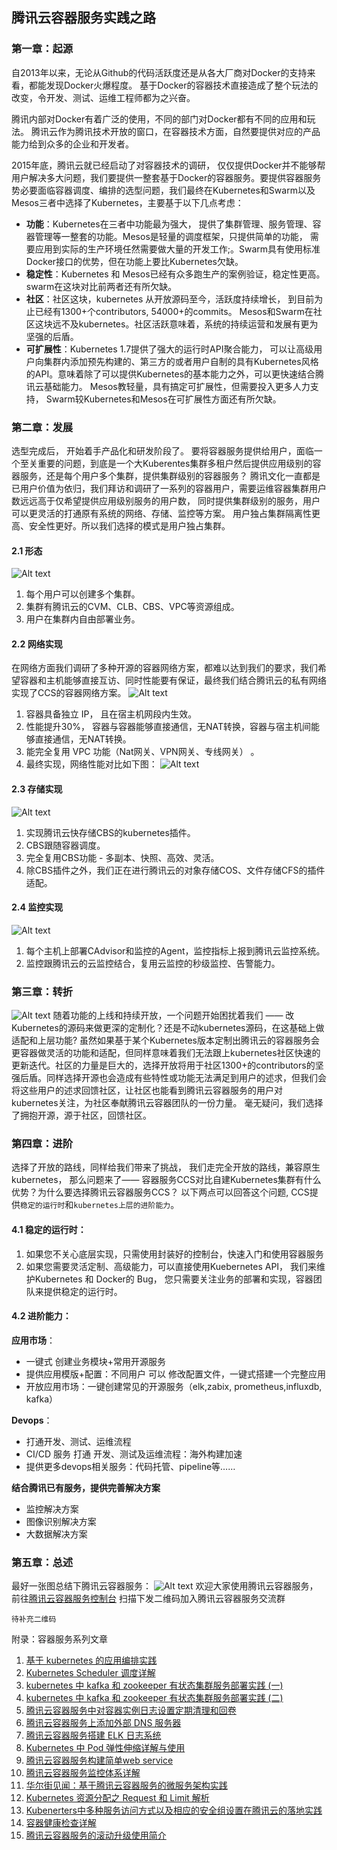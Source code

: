 ## 腾讯云容器服务实践之路
### 第一章：起源
自2013年以来，无论从Github的代码活跃度还是从各大厂商对Docker的支持来看，都能发现Docker火爆程度。 基于Docker的容器技术直接造成了整个玩法的改变，令开发、测试、运维工程师都为之兴奋。

腾讯内部对Docker有着广泛的使用，不同的部门对Docker都有不同的应用和玩法。 腾讯云作为腾讯技术开放的窗口，在容器技术方面，自然要提供对应的产品能力给到众多的企业和开发者。

2015年底，腾讯云就已经启动了对容器技术的调研， 仅仅提供Docker并不能够帮用户解决多大问题，我们要提供一整套基于Docker的容器服务。要提供容器服务势必要面临容器调度、编排的选型问题，我们最终在Kubernetes和Swarm以及Mesos三者中选择了Kubernetes，主要基于以下几点考虑：
- **功能**：Kubernetes在三者中功能最为强大， 提供了集群管理、服务管理、容器管理等一整套的功能。Mesos是轻量的调度框架，只提供简单的功能， 需要应用到实际的生产环境任然需要做大量的开发工作;。Swarm具有使用标准Docker接口的优势，但在功能上要比Kubernetes欠缺。
- **稳定性**：Kubernetes 和 Mesos已经有众多跑生产的案例验证，稳定性更高。swarm在这块对比前两者还有所欠缺。
- **社区**：社区这块，kubernetes 从开放源码至今，活跃度持续增长， 到目前为止已经有1300+个contributors, 54000+的commits。 Mesos和Swarm在社区这块远不及kubernetes。社区活跃意味着，系统的持续运营和发展有更为坚强的后盾。
- **可扩展性**：Kubernetes 1.7提供了强大的运行时API聚合能力， 可以让高级用户向集群内添加预先构建的、第三方的或者用户自制的具有Kubernetes风格的API。意味着除了可以提供Kubernetes的基本能力之外，可以更快速结合腾讯云基础能力。 Mesos教轻量，具有搞定可扩展性，但需要投入更多人力支持， Swarm较Kubernetes和Mesos在可扩展性方面还有所欠缺。


### 第二章：发展
选型完成后， 开始着手产品化和研发阶段了。
要将容器服务提供给用户，面临一个至关重要的问题，到底是一个大Kuberentes集群多租户然后提供应用级别的容器服务，还是每个用户多个集群，提供集群级别的容器服务？
腾讯文化一直都是已用户价值为依归，我们拜访和调研了一系列的容器用户，需要运维容器集群用户数远远高于仅希望提供应用级别服务的用户数， 同时提供集群级别的服务，用户可以更灵活的打通原有系统的网络、存储、监控等方案。 用户独占集群隔离性更高、安全性更好。所以我们选择的模式是用户独占集群。

####  2.1 形态 
![Alt text][1]
1. 每个用户可以创建多个集群。
2. 集群有腾讯云的CVM、CLB、CBS、VPC等资源组成。
3. 用户在集群内自由部署业务。 

####  2.2 网络实现
在网络方面我们调研了多种开源的容器网络方案，都难以达到我们的要求，我们希望容器和主机能够直接互访、同时性能要有保证，最终我们结合腾讯云的私有网络实现了CCS的容器网络方案。
![Alt text][2]
1. 容器具备独立 IP， 且在宿主机网段内生效。
2. 性能提升30%， 容器与容器能够直接通信，无NAT转换，容器与宿主机间能够直接通信，无NAT转换。
3. 能完全复用 VPC 功能（Nat网关、VPN网关、专线网关） 。
4. 最终实现，网络性能对比如下图：
![Alt text][3]

####  2.3 存储实现
![Alt text][4]
1. 实现腾讯云快存储CBS的kubernetes插件。
2. CBS跟随容器调度。
3. 完全复用CBS功能 - 多副本、快照、高效、灵活。
4. 除CBS插件之外，我们正在进行腾讯云的对象存储COS、文件存储CFS的插件适配。
####  2.4 监控实现
![Alt text][5]
1. 每个主机上部署CAdvisor和监控的Agent，监控指标上报到腾讯云监控系统。
2. 监控跟腾讯云的云监控结合，复用云监控的秒级监控、告警能力。

### 第三章：转折
![Alt text][6]
随着功能的上线和持续开放，一个问题开始困扰着我们 —— 改Kubernetes的源码来做更深的定制化？还是不动kubernetes源码，在这基础上做适配和上层功能?
虽然如果基于某个Kubernetes版本定制出腾讯云的容器服务会更容器做灵活的功能和适配，但同样意味着我们无法跟上kubernetes社区快速的更新迭代。社区的力量是巨大的，选择开放将用于社区1300+的contributors的坚强后盾。同样选择开源也会造成有些特性或功能无法满足到用户的述求，但我们会将这些用户的述求回馈社区，让社区也能看到腾讯云容器服务的用户对kubernetes关注，为社区奉献腾讯云容器团队的一份力量。
毫无疑问，我们选择了拥抱开源，源于社区，回馈社区。


### 第四章：进阶
选择了开放的路线，同样给我们带来了挑战， 我们走完全开放的路线，兼容原生kubernetes， 那么问题来了—— 容器服务CCS对比自建Kubernetes集群有什么优势？为什么要选择腾讯云容器服务CCS？
以下两点可以回答这个问题, CCS提供`稳定的运行时`和`kubernetes上层的进阶能力`。
####  4.1 稳定的运行时：
1. 如果您不关心底层实现，只需使用封装好的控制台，快速入门和使用容器服务
2. 如果您需要灵活定制、高级能力，可以直接使用Kuebernetes API， 我们来维护Kubernetes 和 Docker的 Bug， 您只需要关注业务的部署和实现，容器团队来提供稳定的运行时。
####  4.2 进阶能力：
**应用市场**：
- 一键式  创建业务模块+常用开源服务
- 提供应用模版+配置：不同用户 可以 修改配置文件，一键式搭建一个完整应用
- 开放应用市场：一键创建常见的开源服务（elk,zabix, prometheus,influxdb, kafka）

**Devops**：
- 打通开发、测试、运维流程 
- CI/CD 服务 打通 开发、测试及运维流程：海外构建加速
- 提供更多devops相关服务：代码托管、pipeline等……

**结合腾讯已有服务，提供完善解决方案**
- 监控解决方案
- 图像识别解决方案
- 大数据解决方案

### 第五章：总述
最好一张图总结下腾讯云容器服务：
![Alt text][7]
欢迎大家使用腾讯云容器服务，前往[腾讯云容器服务控制台](https://console.qcloud.com/ccs)
扫描下发二维码加入腾讯云容器服务交流群

`待补充二维码`

附录：容器服务系列文章
1. [基于 kubernetes 的应用编排实践](https://www.qcloud.com/community/article/563924)
2. [Kubernetes Scheduler 调度详解](https://www.qcloud.com/community/article/339740)
3. [kubernetes 中 kafka 和 zookeeper 有状态集群服务部署实践 (一)](https://www.qcloud.com/community/article/198250)
4. [kubernetes 中 kafka 和 zookeeper 有状态集群服务部署实践 (二)](https://www.qcloud.com/community/article/983969)
5. [腾讯云容器服务中对容器实例日志设置定期清理和回卷](https://www.qcloud.com/community/article/579587)
6. [腾讯云容器服务上添加外部 DNS 服务器](https://www.qcloud.com/community/article/408959)
7. [腾讯云容器服务搭建 ELK 日志系统](https://www.qcloud.com/community/article/751647)
8. [Kubernetes 中 Pod 弹性伸缩详解与使用](https://www.qcloud.com/community/article/315753)
9. [腾讯云容器服务构建简单web service](https://www.qcloud.com/community/article/223421)
10. [腾讯云容器服务监控体系详解](https://www.qcloud.com/community/article/541138)
11. [华尔街见闻：基于腾讯云容器服务的微服务架构实践](https://www.qcloud.com/community/article/314717)
12. [Kubernetes 资源分配之 Request 和 Limit 解析](https://www.qcloud.com/community/article/905142)
13. [Kubenerters中多种服务访问方式以及相应的安全组设置在腾讯云的落地实践](https://www.qcloud.com/community/article/711355)
14. [容器健康检查详解](https://www.qcloud.com/community/article/681252001482806768)
15. [腾讯云容器服务的滚动升级使用简介](https://www.qcloud.com/community/article/216046001482723263)


[1]:https://mc.qcloudimg.com/static/img/f565a4f28cb2cf338dded17ba20c9931/1504597813152.png
[2]:https://mc.qcloudimg.com/static/img/430411781d30cdcd9e1ace45c4efe678/1504585025450.png
[3]:https://mc.qcloudimg.com/static/img/2e053ab30e0da396f184c64cf4a2db10/1504584926141.png
[4]:https://mc.qcloudimg.com/static/img/3134659f4b49c5e595f118600c639d97/1504584977566.png
[5]:https://mc.qcloudimg.com/static/img/dabcdeddd2457177950ab93ad45c847b/1504585212995.png
[6]:https://mc.qcloudimg.com/static/img/9f035a6f9d714821fc9f31a8d2d4653a/1504595136462.png
[7]:https://mc.qcloudimg.com/static/img/b7aeda0a875310261900d2ab4d262cc4/1504584590291.png
